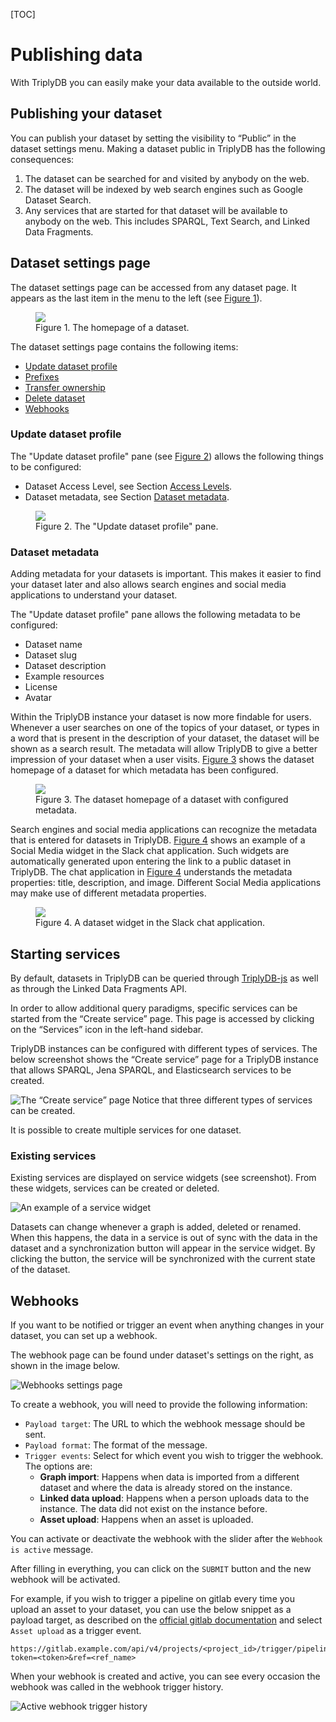 [TOC]

# Publishing data

With TriplyDB you can easily make your data available to the outside world.

## Publishing your dataset

You can publish your dataset by setting the visibility to “Public” in
the dataset settings menu. Making a dataset public in TriplyDB has
the following consequences:

1. The dataset can be searched for and visited by anybody on the web.
2. The dataset will be indexed by web search engines such as Google
   Dataset Search.
3. Any services that are started for that dataset will be available
   to anybody on the web. This includes SPARQL, Text
   Search, and Linked Data Fragments.

## Dataset settings page

The dataset settings page can be accessed from any dataset page. It appears as the last item in the menu to the left (see [Figure 1](#fig-dataset-homepage)).

<figure id=fig-dataset-homepage">
  <img src="../../assets/dataset-homepage.png">
  <figcaption>Figure 1. The homepage of a dataset.</figcaption>
</figure>

The dataset settings page contains the following items:

- [Update dataset profile](#update-dataset-profile)
- [Prefixes](#prefixes)
- [Transfer ownership](#transfer-ownership)
- [Delete dataset](#delete-dataset)
- [Webhooks](#webhooks)

### Update dataset profile

The "Update dataset profile" pane (see [Figure 2](#fig-update-dataset-profile-pane)) allows the following things to be configured:

- Dataset Access Level, see Section [Access Levels](../reference/index.md#access-levels).
- Dataset metadata, see Section [Dataset metadata](#dataset-metadata).

<figure id=fig-update-dataset-profile-pane">
  <img src="../../assets/update-dataset-profile-pane.png">
  <figcaption>Figure 2. The "Update dataset profile" pane.</figcaption>
</figure>

### Dataset metadata

Adding metadata for your datasets is important. This makes it easier to find your dataset later and also allows search engines and social media applications to understand your dataset.

The "Update dataset profile" pane allows the following metadata to be configured:

- Dataset name
- Dataset slug
- Dataset description
- Example resources
- License
- Avatar

Within the TriplyDB instance your dataset is now more findable for users. Whenever a user searches on one of the topics of your dataset, or types in a word that is present in the description of your dataset, the dataset will be shown as a search result. The metadata will allow TriplyDB to give a better impression of your dataset when a user visits. [Figure 3](#fig-dataset-homepage-with-metadata) shows the dataset homepage of a dataset for which metadata has been configured.

<figure id="fig-dataset-homepage-with-metadata">
  <img src="../../assets/dataset-homepage-with-metadata.png">
  <figcaption>Figure 3. The dataset homepage of a dataset with configured metadata.</figcaption>
</figure>

Search engines and social media applications can recognize the metadata that is entered for datasets in TriplyDB. [Figure 4](#fig-slack-widget) shows an example of a Social Media widget in the Slack chat application. Such widgets are automatically generated upon entering the link to a public dataset in TriplyDB. The chat application in [Figure 4](#fig-slack-widget) understands the metadata properties: title, description, and image. Different Social Media applications may make use of different metadata properties.

<figure id="fig-slack-widget">
  <img src="../../assets/slack-widget.png">
  <figcaption>Figure 4. A dataset widget in the Slack chat application.</figcaption>
</figure>

## Starting services

By default, datasets in TriplyDB can be queried through [TriplyDB-js](../../triplydb-js/index.md) as well as through the Linked Data Fragments API.

In order to allow additional query paradigms, specific services can be
started from the “Create service” page. This page is accessed by
clicking on the “Services” icon in the left-hand sidebar.

TriplyDB instances can be configured with different types of services.
The below screenshot shows the “Create service” page for a TriplyDB
instance that allows SPARQL, Jena SPARQL, and Elasticsearch services
to be created.

![The “Create service” page](../../assets/create-service.png) Notice that three different types of services can be created.

It is possible to create multiple services for one dataset.

### Existing services

Existing services are displayed on service widgets (see screenshot).
From these widgets, services can be created or deleted.

![An example of a service widget](../../assets/service-widget.png)

Datasets can change whenever a graph is added, deleted or renamed. When this
happens, the data in a service is out of sync with the data in the dataset and
a synchronization button will appear in the service widget. By clicking the
button, the service will be synchronized with the current state of the dataset.

## Webhooks

If you want to be notified or trigger an event when anything changes in your dataset, you can set up a webhook.

The webhook page can be found under dataset's settings on the right, as shown in the image below.

![Webhooks settings page](../../assets/webhook.png)

To create a webhook, you will need to provide the following information:

- `Payload target`: The URL to which the webhook message should be sent.
- `Payload format`: The format of the message.
- `Trigger events`: Select for which event you wish to trigger the webhook. The options are:
  - **Graph import**: Happens when data is imported from a different dataset and where the data is already stored on the instance.
  - **Linked data upload**: Happens when a person uploads data to the instance. The data did not exist on the instance before.
  - **Asset upload**: Happens when an asset is uploaded.


You can activate or deactivate the webhook with the slider after the `Webhook is active` message.

After filling in everything, you can click on the `SUBMIT` button and the new webhook will be activated.

For example, if you wish to trigger a pipeline on gitlab every time you upload an asset to your dataset, you can use the below snippet as a payload target, as described on the [official gitlab documentation](https://docs.gitlab.com/ee/ci/triggers/) and select `Asset upload` as a trigger event.

```
https://gitlab.example.com/api/v4/projects/<project_id>/trigger/pipeline?token=<token>&ref=<ref_name>
```
When your webhook is created and active, you can see every occasion the webhook was called in the webhook trigger history.

![Active webhook trigger history](../../assets/webhook_trigger_history.png)
